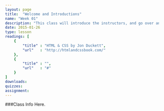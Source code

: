 ```yaml
---
layout: page
title:  "Welcome and Introductions"
name: "Week 01"
description: "This class will introduce the instructors, and go over an evolution in multimedia storytelling. It will also cover three (or more) modes of consumption for news stories, and dissect how they affect content."
date: 2015-01-26
type: lesson
readings: [
    {
        "title" : "HTML & CSS by Jon Duckett", 
        "url"   : "http://htmlandcssbook.com/"
    },
    {
        "title" : "",
        "url"   : "#"
    }
]
downloads: 
quizzes: 
assignment: 
---
```


###Class Info Here.